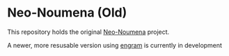 # Neo-Noumena (Old)

This repository holds the original [Neo-Noumena](https://nathansemertzidis.com/neo-noumena/) project. 

A newer, more resusable version using [engram](https://github.com/Nephron00t/Engram-Python) is currently in development
